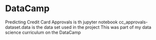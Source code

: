 # DataCamp
Predicting Credit Card Approvals is th jupyter notebook
cc_approvals-dataset.data is the data set used in the project
This was part of my data science curriculum on the DataCamp
